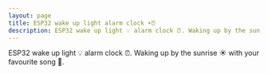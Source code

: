 ```yaml
---
layout: page
title: ESP32 wake up light alarm clock ☀️⏰
description: ESP32 wake up light 💡 alarm clock ⏰. Waking up by the sunrise ☀️ with your favourite song 🎵.
---
```

ESP32 wake up light 💡 alarm clock ⏰. Waking up by the sunrise ☀️ with your favourite song 🎵.
